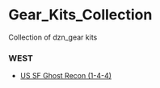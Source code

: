 # Gear_Kits_Collection
Collection of dzn_gear kits

### WEST
- [US SF Ghost Recon (1-4-4)](https://github.com/reptiloids/Gear_Kits_Collection/tree/master/West/US%20SF%20Ghost%20Recon%201-4-4)
